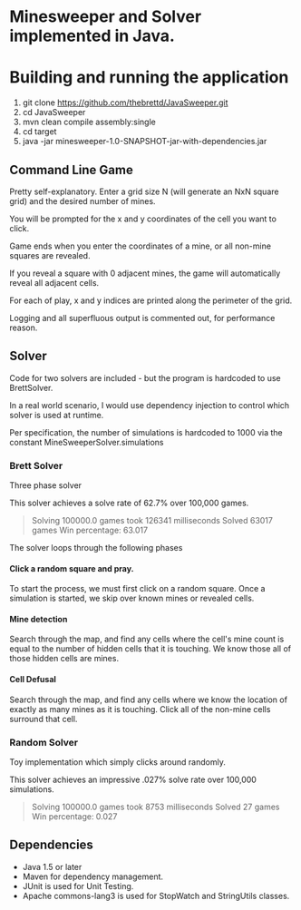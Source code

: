 # Minesweeper and Solver implemented in Java.

# Building and running the application

1. git clone https://github.com/thebrettd/JavaSweeper.git
2. cd JavaSweeper
3. mvn clean compile assembly:single
4. cd target
5. java -jar minesweeper-1.0-SNAPSHOT-jar-with-dependencies.jar

## Command Line Game

Pretty self-explanatory. Enter a grid size N (will generate an NxN square grid) and the desired number of mines.

You will be prompted for the x and y coordinates of the cell you want to click.

Game ends when you enter the coordinates of a mine, or all non-mine squares are revealed.

If you reveal a square with 0 adjacent mines, the game will automatically reveal all adjacent cells.

For each of play, x and y indices are printed along the perimeter of the grid.

Logging and all superfluous output is commented out, for performance reason.

## Solver

Code for two solvers are included - but the program is hardcoded to use BrettSolver.

In a real world scenario, I would use dependency injection to control which solver is used at runtime.

Per specification, the number of simulations is hardcoded to 1000 via the constant MineSweeperSolver.simulations

### Brett Solver
Three phase solver 

This solver achieves a solve rate of 62.7% over 100,000 games.
 
>Solving 100000.0 games took 126341 milliseconds
>Solved 63017 games
>Win percentage: 63.017

The solver loops through the following phases

#### Click a random square and pray.
To start the process, we must first click on a random square. Once a simulation is started, we skip over known mines or 
revealed cells.

#### Mine detection
Search through the map, and find any cells where the cell's mine count is equal to the number of hidden cells that it is
touching. We know those all of those hidden cells are mines.

#### Cell Defusal
Search through the map, and find any cells where we know the location of exactly as many mines as it is touching.
Click all of the non-mine cells surround that cell.

### Random Solver
Toy implementation which simply clicks around randomly.

This solver achieves an impressive .027% solve rate over 100,000 simulations.

>Solving 100000.0 games took 8753 milliseconds
>Solved 27 games
>Win percentage: 0.027

## Dependencies

* Java 1.5 or later
* Maven for dependency management. 
* JUnit is used for Unit Testing.
* Apache commons-lang3 is used for StopWatch and StringUtils classes.

